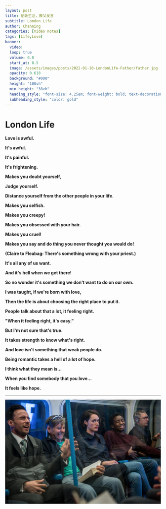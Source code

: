 ```yaml
---
layout: post
title: 伦敦生活，教父发言
subtitle: London Life
author: Channing
categories: [Video notes]
tags: [Life,Love]
banner:
  video:
  loop: true
  volume: 0.8
  start_at: 8.5
  image: /assets/images/posts/2022-01-10-LondonLife-Father/father.jpg
  opacity: 0.618
  background: "#000"
  height: "100vh"
  min_height: "38vh"
  heading_style: "font-size: 4.25em; font-weight: bold; text-decoration: underline"
  subheading_style: "color: gold"
---
```


# London Life

**Love is awful.**

**It's awful.**

**It's painful.**

**It's frightening.**

**Makes you doubt yourself,**

**Judge yourself.**

**Distance yourself from the other people in your life.**

**Makes you selfish.**

**Makes you creepy!**

**Makes you obsessed with your hair.**

**Makes you cruel!**

**Makes you say and do thing you never thought you would do!**

**(Claire to Fleabag: There's something wrong with your priest.)**

**It's all any of us want.**

**And it's hell when we get there!**

**So no wonder it's something we don't want to do on our own.**

**I was taught, if we're born with love,**

**Then the life is about choosing the right place to put it.**

**People talk about that a lot, it feeling right.**

**"When it feeling right, it's easy."**

**But I'm not sure that's true.**

**It takes strength to know what's right.**

**And love isn't something that weak people do.**

**Being romantic takes a hell of a lot of hope.**

**I think what they mean is...**

**When you find somebody that you love...**

**It feels like hope.**

---

![londonlife](/assets/images/posts/2022-01-10-LondonLife-Father/londonlife.webp)
